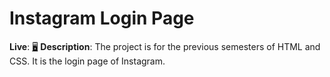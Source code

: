 # Instagram Login Page
**Live**: [🖥️](https://amirhossein-github.github.io/teacher-khateri/side-projects/instagram/index.html)
**Description**: The project is for the previous semesters of HTML and CSS. It is the login page of Instagram.